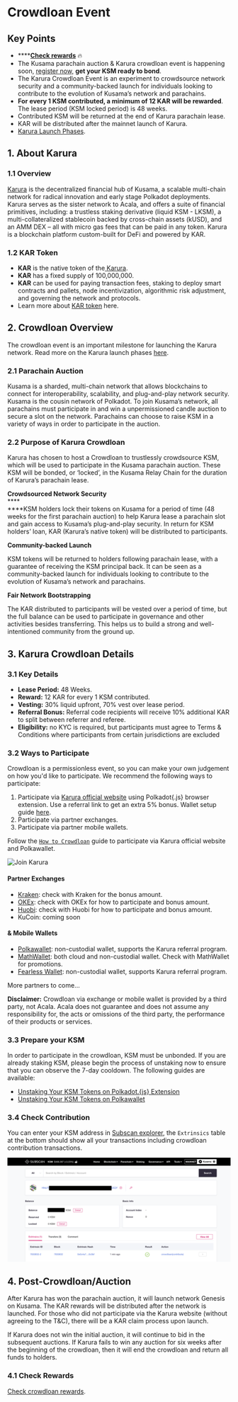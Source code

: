 # Crowdloan Event

## Key Points

* ****[**Check rewards**](crowdloan-rewards.md) 🔥
* The Kusama parachain auction & Karura crowdloan event is happening soon, [register now,](https://acala.network/karura/join-karura) **get your KSM ready to bond**.
* The Karura Crowdloan Event is an experiment to crowdsource network security and a community-backed launch for individuals looking to contribute to the evolution of Kusama’s network and parachains.
* **For** **every 1 KSM contributed, a minimum of 12 KAR will be rewarded**. The lease period (KSM locked period) is 48 weeks.&#x20;
* Contributed KSM will be returned at the end of Karura parachain lease.
* KAR will be distributed after the mainnet launch of Karura.
* [Karura Launch Phases](https://www.notion.so/acala/dcabf9ba7c6246c69b913d5972503227?v=4121894373fd43d98ffcac260803928d).

## **1. About Karura**

### 1.1 Overview

[Karura](https://acala.network/karura) is the decentralized financial hub of Kusama, a scalable multi-chain network for radical innovation and early stage Polkadot deployments. Karura serves as the sister network to Acala, and offers a suite of financial primitives, including: a trustless staking derivative (liquid KSM - LKSM), a multi-collateralized stablecoin backed by cross-chain assets (kUSD), and an AMM DEX –  all with micro gas fees that can be paid in any token. Karura is a blockchain platform custom-built for DeFi and powered by KAR.&#x20;

### 1.2 KAR Token

* **KAR** is the native token of the[ Karura](https://acala.network/kar-crowdloan).
* **KAR** has a fixed supply of 100,000,000.
* **KAR** can be used for paying transaction fees, staking to deploy smart contracts and pallets, node incentivization, algorithmic risk adjustment, and governing the network and protocols.
* Learn more about [KAR token](https://acala.network/karura/token) here.

## **2. Crowdloan Overview**

The crowdloan event is an important milestone for launching the Karura network. Read more on the Karura launch phases [here](https://www.notion.so/acala/dcabf9ba7c6246c69b913d5972503227?v=4121894373fd43d98ffcac260803928d).

### **2.1 Parachain Auction**

Kusama is a sharded, multi-chain network that allows blockchains to connect for interoperability, scalability, and plug-and-play network security. Kusama is the cousin network of Polkadot. To join Kusama’s network, all parachains must participate in and win a unpermissioned candle auction to secure a slot on the network. Parachains can choose to raise KSM in a variety of ways in order to participate in the auction.

### **2.2 Purpose of Karura Crowdloan**

Karura has chosen to host a Crowdloan to trustlessly crowdsource KSM, which will be used to participate in the Kusama parachain auction. These KSM will be bonded, or ‘locked’, in the Kusama Relay Chain for the duration of Karura’s parachain lease.

**Crowdsourced Network Security**\
****\
****KSM holders lock their tokens on Kusama for a period of time (48 weeks for the first parachain auction) to help Karura lease a parachain slot and gain access to Kusama’s plug-and-play security. In return for KSM holders’ loan, KAR (Karura’s native token) will be distributed to participants.

**Community-backed Launch**

KSM tokens will be returned to holders following parachain lease, with a guarantee of receiving the KSM principal back. It can be seen as a community-backed launch for individuals looking to contribute to the evolution of Kusama’s network and parachains.

**Fair Network Bootstrapping**

The KAR distributed to participants will be vested over a period of time, but the full balance can be used to participate in governance and other activities besides transferring. This helps us to build a strong and well-intentioned community from the ground up.

## **3. Karura Crowdloan Details**

### **3.1 Key Details**

* **Lease Period:** 48 Weeks.
* **Reward:** 12 KAR for every 1 KSM contributed.
* **Vesting:** 30% liquid upfront, 70% vest over lease period.
* **Referral Bonus:** Referral code recipients will receive 10% additional KAR to split between referrer and referee.
* **Eligibility:** no KYC is required, but participants must agree to Terms & Conditions where participants from certain jurisdictions are excluded

### 3.2 Ways to Participate

Crowdloan is a permissionless event, so you can make your own judgement on how you'd like to participate. We recommend the following ways to participate:

1. Participate via [Karura official website](https://acala.network/karura/join-karura) using Polkadot{.js} browser extension. Use a referral link to get an extra 5% bonus. Wallet setup guide [here](https://wiki.acala.network/karura/ksm-address/create-new-ksm-account).&#x20;
2. Participate via partner exchanges.
3. Participate via partner mobile wallets.

Follow the [`How to Crowdloan`](https://wiki.acala.network/karura/crowdloan/how-to-crowdloan) guide to participate via Karura official website and Polkawallet.

![Join Karura](https://lh3.googleusercontent.com/KQ\_ds6czQc2GMuvsHHKUiRJymgThlJPLOeN262kUyo\_YY9XQYCJMTSsPZ\_6PiEpR1gN7ATEuFKXCkdf70u3UJT0tge8OTl4tzALR\_2YjvAk7jrjL-ny5tOzsK2DCNDARL1KZHv4)

#### Partner Exchanges&#x20;

* [Kraken](https://www.kraken.com/learn/parachain-auctions): check with Kraken for the bonus amount.
* [OKEx](https://www.okex.com): check with OKEx for how to participate and bonus amount.
* [Huobi](https://www.huobi.com): check with Huobi for how to participate and bonus amount.
* KuCoin: coming soon

#### & Mobile Wallets

* [Polkawallet](https://polkawallet.io): non-custodial wallet, supports the Karura referral program.&#x20;
* [MathWallet](https://mathwallet.org/en-us/): both cloud and non-custodial wallet. Check with MathWallet for promotions.&#x20;
* [Fearless Wallet](https://fearlesswallet.io): non-custodial wallet, supports Karura referral program.

More partners to come...

**Disclaimer:** Crowdloan via exchange or mobile wallet is provided by a third party, not Acala. Acala does not guarantee and does not assume any responsibility for, the acts or omissions of the third party, the performance of their products or services.

### 3.3 Prepare your KSM

In order to participate in the crowdloan, KSM must be unbonded. If you are already staking KSM, please begin the process of unstaking now to ensure that you can observe the 7-day cooldown. The following guides are available:

* [Unstaking Your KSM Tokens on Polkadot.{js} Extension](https://wiki.acala.network/karura/ksm-address/unstaking-your-ksm-tokens-on-polkadot.-js-extension)
* [Unstaking Your KSM Tokens on Polkawallet](https://wiki.acala.network/karura/ksm-address/unstake-polkawallet)

### 3.4 Check Contribution

You can enter your KSM address in [Subscan explorer](https://kusama.subscan.io), the `Extrinsics` table at the bottom should show all your transactions including crowdloan contribution transactions.&#x20;

![](../../../.gitbook/assets/screen-shot-2021-06-09-at-10.28.34-am.png)

## **4. Post-Crowdloan/Auction**

After Karura has won the parachain auction, it will launch network Genesis on Kusama. The KAR rewards will be distributed after the network is launched. For those who did not participate via the Karura website (without agreeing to the T\&C), there will be a KAR claim process upon launch.

If Karura does not win the initial auction, it will continue to bid in the subsequent auctions. If Karura fails to win any auction for six weeks after the beginning of the crowdloan, then it will end the crowdloan and return all funds to holders.

### 4.1 Check Rewards

[Check crowdloan rewards](crowdloan-rewards.md).
